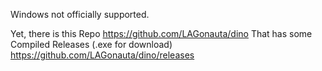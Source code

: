 Windows not officially supported.

Yet, there is this Repo https://github.com/LAGonauta/dino
That has some Compiled Releases (.exe for download) https://github.com/LAGonauta/dino/releases